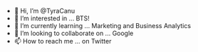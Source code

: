 - 👋 Hi, I’m @TyraCanu
- 👀 I’m interested in ... BTS!
- 🌱 I’m currently learning ... Marketing and Business Analytics
- 💞️ I’m looking to collaborate on ... Google
- 📫 How to reach me ... on Twitter 

<!---
TyraCanu/TyraCanu is a ✨ special ✨ repository because its `README.md` (this file) appears on your GitHub profile.
You can click the Preview link to take a look at your changes.
--->
